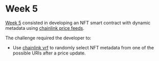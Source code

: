 # Week 5

[Week 5](https://docs.alchemy.com/docs/connect-apis-to-your-smart-contracts-using-chainlink) consisted in developing an NFT smart contract with dynamic metadata using [chainlink price feeds](https://docs.chain.link/data-feeds/price-feeds).

The challenge required the developer to:

- Use [chainlink vrf](https://docs.chain.link/vrf/v2/introduction) to randomly select NFT metadata from one of the possible URIs after a price update.
